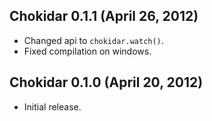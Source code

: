## Chokidar 0.1.1 (April 26, 2012)
* Changed api to `chokidar.watch()`.
* Fixed compilation on windows.

## Chokidar 0.1.0 (April 20, 2012)
* Initial release.
